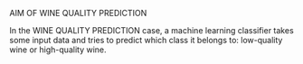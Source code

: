 AIM OF WINE QUALITY PREDICTION

In the WINE QUALITY PREDICTION case, a machine learning classifier takes some input data and tries to predict which class it belongs to: low-quality wine or high-quality wine. 
